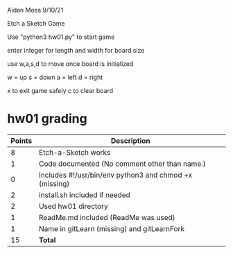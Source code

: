 Aidan Moss 9/10/21

Etch a Sketch Game

Use "python3 hw01.py" to start game

enter integer for length and width for board size

use w,a,s,d to move once board is initialized 

w = up
s = down
a = left
d = right

x to exit game safely
c to clear board

# hw01 grading

| Points      | Description |
| ----------- | ----------- |
|  8 | Etch-a-Sketch works
|  1 | Code documented (No comment other than name.)
|  0 | Includes #!/usr/bin/env python3 and chmod +x (missing)
|  2 | install.sh included if needed
|  2 | Used hw01 directory
|  1 | ReadMe.md included (ReadMe was used)
|  1 | Name in gitLearn (missing) and gitLearnFork
| 15 | **Total**